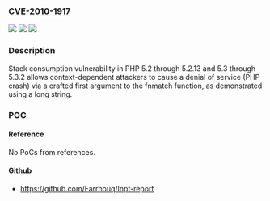 ### [CVE-2010-1917](https://cve.mitre.org/cgi-bin/cvename.cgi?name=CVE-2010-1917)
![](https://img.shields.io/static/v1?label=Product&message=n%2Fa&color=blue)
![](https://img.shields.io/static/v1?label=Version&message=n%2Fa&color=blue)
![](https://img.shields.io/static/v1?label=Vulnerability&message=n%2Fa&color=brighgreen)

### Description

Stack consumption vulnerability in PHP 5.2 through 5.2.13 and 5.3 through 5.3.2 allows context-dependent attackers to cause a denial of service (PHP crash) via a crafted first argument to the fnmatch function, as demonstrated using a long string.

### POC

#### Reference
No PoCs from references.

#### Github
- https://github.com/Farrhouq/Inpt-report

